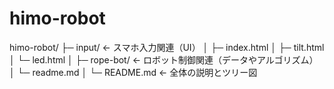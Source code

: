 # himo-robot

himo-robot/
├─ input/        ← スマホ入力関連（UI）
│   ├─ index.html
│   ├─ tilt.html
│   └─ led.html
│
├─ rope-bot/     ← ロボット制御関連（データやアルゴリズム）
│   └─ readme.md
│
└─ README.md     ← 全体の説明とツリー図
 
